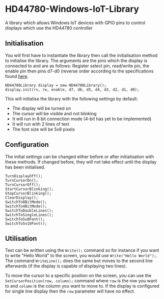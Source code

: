 # HD44780-Windows-IoT-Library
A library which allows Windows IoT devices with GPIO pins to control displays which use the HD44780 controller

## Initialisation
You will first have to instantiate the library then call the initialisation method to initialise the library.
The arguments are the pins which the display is connected to and are as follows:
Register select pin, read/write pin, the enable pin then pins d7-d0 (reverse order according to the specifications found [here](http://en.wikipedia.org/wiki/Hitachi_HD44780_LCD_controller).

	HD44780Library display = new HD44780Library();
	display.init(rs, rw, enable, d7, d6, d5, d4, d3, d2, d1, d0);

This will initialise the library with the following settings by default:
- The display will be turned on
- The cursor will be visible and not blinking
- It will run in 8 bit connection mode (4-bit has yet to be implemented)
- It will run with 2 lines of text
- The font size will be 5x8 pixels

## Configuration
The initial settings can be changed either before or after initialisation with these methods. If changed before, they will not take effect until the display has been initialised.

	TurnDisplayOff();
	TurnCursorOn();
	TurnCursorOff();
	StartCursorBlinking();
	StopCursorBlinking();
	ClearDisplay();
	SwitchTo8BitMode();
	SwitchTo4BitMode();
	SwitchToDoubleLines();
	SwitchToSingleLines();
	SwitchTo5x8Font();
	SwitchTo5x10Font();

## Utilisation
Text can be written using the `Write();` command so for instance if you want to write "Hello World" to the screen, you would use `Write("Hello World");`. 
The command `WriteLine();` does the same but moves to the second line afterwards (if the display is capable of displaying two lines).

To move the cursor to a specific position on the screen, you can use the `SetCursorPosition(row, column);` command where `row` is the row you want to and `column` 
is the column you want to move to. If the display is configured for single line display then the `row` parameter will have no effect.